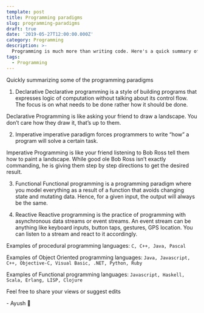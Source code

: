 ```yaml
---
template: post
title: Programming paradigms
slug: programming-paradigms
draft: true
date: '2019-05-27T12:00:00.000Z'
category: Programming
description: >-
  Programming is much more than writing code. Here's a quick summary of common programming paradigms.
tags:
  - Programming
---
```


Quickly summarizing some of the programming paradigms

1. Declarative
Declarative programming is a style of building programs that expresses logic of computation without talking about its control flow.
The focus is on what needs to be done rather how it should be done.

Declarative Programming is like asking your friend to draw a landscape. You don’t care how they draw it, that’s up to them.

2. Imperative
imperative paradigm forces programmers to write “how” a program will solve a certain task.

Imperative Programming is like your friend listening to Bob Ross tell them how to paint a landscape. While good ole Bob Ross isn’t exactly commanding, he is giving them step by step directions to get the desired result.

3. Functional
Functional programming is a programming paradigm where you model everything as a result of a function that avoids changing state and mutating data. Hence, for a given input, the output will always be the same.

4. Reactive
Reactive programming is the practice of programming with asynchronous data streams or event streams. An event stream can be anything like keyboard inputs, button taps, gestures, GPS location. You can listen to a stream and react to it accordingly.

Examples of procedural programming languages:
`C, C++, Java, Pascal`

Examples of Object Oriented programming languages:
`Java, Javascript, C++, Objective-C, Visual Basic, .NET, Python, Ruby`

Examples of Functional programming languages:
`Javascript, Haskell, Scala, Erlang, LISP, Clojure`

Feel free to share your views or suggest edits

\- Ayush 🙂

